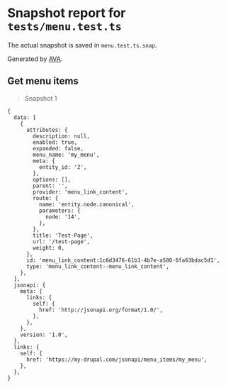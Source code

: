 # Snapshot report for `tests/menu.test.ts`

The actual snapshot is saved in `menu.test.ts.snap`.

Generated by [AVA](https://avajs.dev).

## Get menu items

> Snapshot 1

    {
      data: [
        {
          attributes: {
            description: null,
            enabled: true,
            expanded: false,
            menu_name: 'my_menu',
            meta: {
              entity_id: '2',
            },
            options: [],
            parent: '',
            provider: 'menu_link_content',
            route: {
              name: 'entity.node.canonical',
              parameters: {
                node: '14',
              },
            },
            title: 'Test-Page',
            url: '/test-page',
            weight: 0,
          },
          id: 'menu_link_content:1c6d3476-61b1-4b7e-a580-6fa63bdac5d1',
          type: 'menu_link_content--menu_link_content',
        },
      ],
      jsonapi: {
        meta: {
          links: {
            self: {
              href: 'http://jsonapi.org/format/1.0/',
            },
          },
        },
        version: '1.0',
      },
      links: {
        self: {
          href: 'https://my-drupal.com/jsonapi/menu_items/my_menu',
        },
      },
    }
